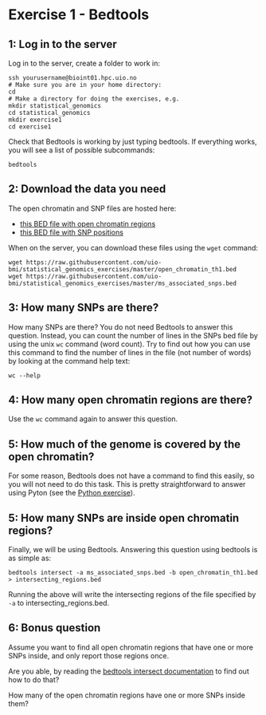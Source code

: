 # Exercise 1 - Bedtools


## 1: Log in to the server
Log in to the server, create a folder to work in:

```
ssh yourusername@bioint01.hpc.uio.no
# Make sure you are in your home directory:
cd
# Make a directory for doing the exercises, e.g.
mkdir statistical_genomics
cd statistical_genomics
mkdir exercise1
cd exercise1
```

Check that Bedtools is working by just typing bedtools. If everything works, you will see a list of possible subcommands:
```
bedtools
```


## 2: Download the data you need
The open chromatin and SNP files are hosted here:
* [this BED file with open chromatin regions](https://raw.githubusercontent.com/uio-bmi/statistical_genomics_exercises/master/open_chromatin_th1.bed) 
* [this BED file with SNP positions](https://raw.githubusercontent.com/uio-bmi/statistical_genomics_exercises/master/ms_associated_snps.bed) 

When on the server, you can download these files using the `wget` command:
```
wget https://raw.githubusercontent.com/uio-bmi/statistical_genomics_exercises/master/open_chromatin_th1.bed
wget https://raw.githubusercontent.com/uio-bmi/statistical_genomics_exercises/master/ms_associated_snps.bed 
```

## 3: How many SNPs are there?

How many SNPs are there? You do not need Bedtools to answer this question. Instead, you can count the number of lines in the SNPs bed file by using the unix `wc` command (word count). Try to find out how you can use this command to find the number of lines in the file (not number of words) by looking at the command help text:

```
wc --help
```

## 4: How many open chromatin regions are there?
Use the `wc` command again to answer this question.

## 5: How much of the genome is covered by the open chromatin?
For some reason, Bedtools does not have a command to find this easily, so you will not need to do this task. This is pretty straightforward to answer using Pyton (see the [Python exercise](Exercise1-Python.md)).

## 5: How many SNPs are inside open chromatin regions?
Finally, we will be using Bedtools. Answering this question using bedtools is as simple as:

```
bedtools intersect -a ms_associated_snps.bed -b open_chromatin_th1.bed > intersecting_regions.bed
```

Running the above will write the intersecting regions of the file specified by `-a` to intersecting_regions.bed.


## 6: Bonus question
Assume you want to find all open chromatin regions that have one or more SNPs inside, and only report those regions once.

Are you able, by reading the [bedtools intersect documentation](https://bedtools.readthedocs.io/en/latest/content/tools/intersect.html) to find out how to do that?

How many of the open chromatin regions have one or more SNPs inside them?



